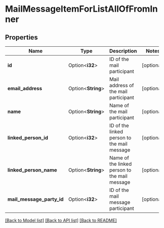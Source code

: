 # MailMessageItemForListAllOfFromInner

## Properties

Name | Type | Description | Notes
------------ | ------------- | ------------- | -------------
**id** | Option<**i32**> | ID of the mail participant | [optional]
**email_address** | Option<**String**> | Mail address of the mail participant | [optional]
**name** | Option<**String**> | Name of the mail participant | [optional]
**linked_person_id** | Option<**i32**> | ID of the linked person to the mail message | [optional]
**linked_person_name** | Option<**String**> | Name of the linked person to the mail message | [optional]
**mail_message_party_id** | Option<**i32**> | ID of the mail message participant | [optional]

[[Back to Model list]](../README.md#documentation-for-models) [[Back to API list]](../README.md#documentation-for-api-endpoints) [[Back to README]](../README.md)


